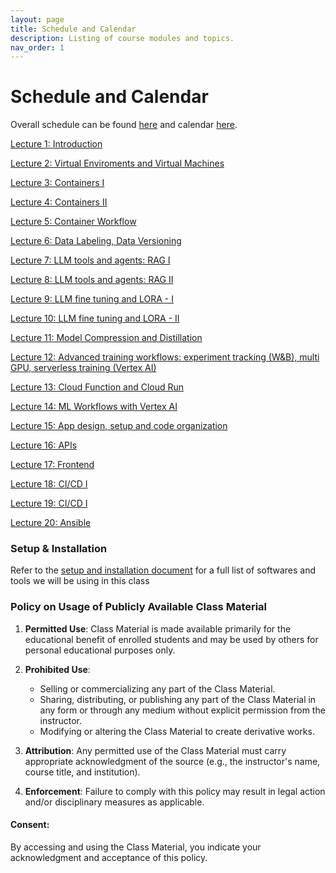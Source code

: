```yaml
---
layout: page
title: Schedule and Calendar
description: Listing of course modules and topics.
nav_order: 1
---
```


# Schedule and Calendar

Overall schedule can be found [here](https://docs.google.com/spreadsheets/d/e/2PACX-1vTbcn25ZbO8Q7hTe2gAPcAgkdBVWhzjll5WEN3nzQarXCDZl5Ujg-KdF_Lf2WW32w/pubhtml?gid=1824717664&single=true) and calendar [here](/assets/images/AC215Schedule.svg).

 [Lecture 1: Introduction](../assets/lectures/lecture1/L01_introduction.pdf)  

[Lecture 2: Virtual Enviroments and Virtual Machines](../assets/lectures/lecture2/L02_virtual_machines_virtual_environments.pdf) 

[Lecture 3: Containers I](../assets/lectures/lecture3/L03_containers_part1.pdf)
    
[Lecture 4: Containers II](../assets/lectures/lecture4/L04_containers_part2.pdf) &nbsp; 
  
[Lecture 5: Container Workflow](../assets/lectures/lecture5/L05_container_workflow.pdf)

[Lecture 6: Data Labeling, Data Versioning](../assets/lectures/lecture6/L06_data_labeling_data_version.pdf)

[Lecture 7: LLM tools and agents: RAG I](../assets/lectures/lecture7/L07-LLM1.pdf)

[Lecture 8: LLM tools and agents: RAG II](../assets/lectures/lecture8/L08-LLM2.pdf)  

[Lecture 9: LLM fine tuning and LORA - I](../assets/lectures/lecture9/L09-FineTuning.pdf)

 
[Lecture 10: LLM fine tuning and LORA - II](../assets/lectures/lecture9/L09-FineTuning.pdf)

 
[Lecture 11: Model Compression and Distillation](../assets/lectures/lecture11/L11_compression_techniques.pdf)

[Lecture 12: Advanced training workflows: experiment tracking (W&B), multi GPU, serverless training (Vertex AI)](../assets/lectures/lecture12/L12_advanced_training.pdf)

[Lecture 13: Cloud Function and Cloud Run](../assets/lectures/lecture13/L13_ml_cloud_function_cloud_run.pdf)


[Lecture 14: ML Workflows with Vertex AI](../assets/lectures/lecture15/L15_vertex_ai_ml_workflow_management.pdf)

[Lecture 15: App design, setup and code organization ](../assets/lectures/lecture18/L18_app_development_implement.pdf)

[Lecture 16: APIs](../assets/lectures/lecture18/L18_app_development_implement.pdf)

[Lecture 17: Frontend](../assets/lectures/lecture18/L18_app_development_implement.pdf)

[Lecture 18: CI/CD I](../assets/lectures/lecture16/L16_ContinuousIntegration.pdf)

[Lecture 19: CI/CD I](../assets/lectures/lecture16/L16_ContinuousIntegration.pdf)
 
[Lecture 20: Ansible](../assets/lectures/lecture19/L19_ansible_operations.pdf)






<!-- {% for module in site.modules %}
{{ module }}
{% endfor %} -->

### Setup & Installation

Refer to the [setup and installation document](https://docs.google.com/document/d/1ixys_vzy5msA1oqRc3-YDKxt-nhSSSv3at1z0qQk8-I/edit?usp=sharing) for a full list of softwares and tools we will be using in this class

### Policy on Usage of Publicly Available Class Material

1. **Permitted Use**: Class Material is made available primarily for the educational benefit of enrolled students and may be used by others for personal educational purposes only.

2. **Prohibited Use**: 
   - Selling or commercializing any part of the Class Material.
   - Sharing, distributing, or publishing any part of the Class Material in any form or through any medium without explicit permission from the instructor.
   - Modifying or altering the Class Material to create derivative works.

3. **Attribution**: Any permitted use of the Class Material must carry appropriate acknowledgment of the source (e.g., the instructor's name, course title, and institution).

4. **Enforcement**: Failure to comply with this policy may result in legal action and/or disciplinary measures as applicable.

#### Consent:

By accessing and using the Class Material, you indicate your acknowledgment and acceptance of this policy.

